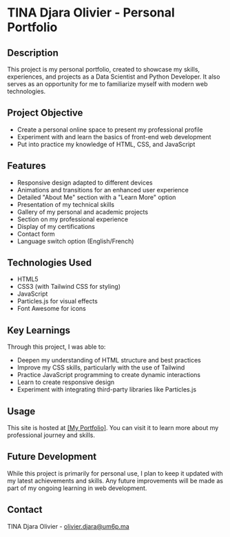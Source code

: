 # TINA Djara Olivier - Personal Portfolio

## Description
This project is my personal portfolio, created to showcase my skills, experiences, and projects as a Data Scientist and Python Developer. It also serves as an opportunity for me to familiarize myself with modern web technologies.

## Project Objective
- Create a personal online space to present my professional profile
- Experiment with and learn the basics of front-end web development
- Put into practice my knowledge of HTML, CSS, and JavaScript

## Features
- Responsive design adapted to different devices
- Animations and transitions for an enhanced user experience
- Detailed "About Me" section with a "Learn More" option
- Presentation of my technical skills
- Gallery of my personal and academic projects
- Section on my professional experience
- Display of my certifications
- Contact form
- Language switch option (English/French)

## Technologies Used
- HTML5
- CSS3 (with Tailwind CSS for styling)
- JavaScript 
- Particles.js for visual effects
- Font Awesome for icons

## Key Learnings
Through this project, I was able to:
- Deepen my understanding of HTML structure and best practices
- Improve my CSS skills, particularly with the use of Tailwind
- Practice JavaScript programming to create dynamic interactions
- Learn to create responsive design
- Experiment with integrating third-party libraries like Particles.js

## Usage
This site is hosted at <a href="https://oliver-tina.netlify.app/" target="_blank" rel="noopener noreferrer">[My Portfolio]</a>. You can visit it to learn more about my professional journey and skills.

## Future Development
While this project is primarily for personal use, I plan to keep it updated with my latest achievements and skills. Any future improvements will be made as part of my ongoing learning in web development.

## Contact
TINA Djara Olivier - [olivier.djara@um6p.ma](mailto:olivier.djara@um6p.ma)
